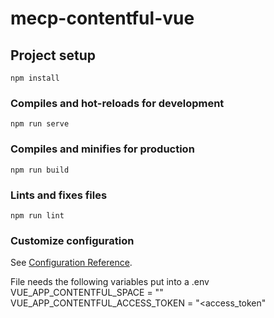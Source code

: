 # mecp-contentful-vue

## Project setup
```
npm install
```

### Compiles and hot-reloads for development
```
npm run serve
```

### Compiles and minifies for production
```
npm run build
```

### Lints and fixes files
```
npm run lint
```

### Customize configuration
See [Configuration Reference](https://cli.vuejs.org/config/).

File needs the following variables put into a .env
VUE_APP_CONTENTFUL_SPACE = "<space>"
VUE_APP_CONTENTFUL_ACCESS_TOKEN = "<access_token"
  